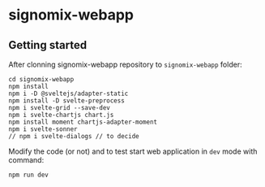 # signomix-webapp

## Getting started

After clonning signomix-webapp repository to `signomix-webapp` folder:

```shell
cd signomix-webapp
npm install
npm i -D @sveltejs/adapter-static
npm install -D svelte-preprocess
npm i svelte-grid --save-dev
npm i svelte-chartjs chart.js
npm install moment chartjs-adapter-moment
npm i svelte-sonner 
// npm i svelte-dialogs // to decide
```

Modify the code (or not) and to test start web application in `dev` mode with command:
```shell
npm run dev
```

